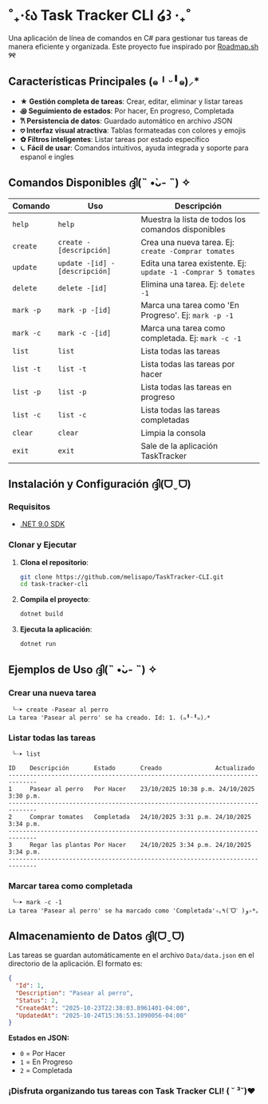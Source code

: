#  ˚₊‧꒰ა Task Tracker CLI ໒꒱ ‧₊˚

Una aplicación de línea de comandos en C# para gestionar tus tareas de manera eficiente y organizada.
Este proyecto fue inspirado por [Roadmap.sh](https://roadmap.sh/projects/task-tracker) **୨୧**

## Características Principales (๑╹ᵕ╹๑)⸝*

- **★ Gestión completa de tareas**: Crear, editar, eliminar y listar tareas
- **꩜ Seguimiento de estados**: Por hacer, En progreso, Completada
- **𐙚 Persistencia de datos**: Guardado automático en archivo JSON
- **𖹭 Interfaz visual atractiva**: Tablas formateadas con colores y emojis
- **✿ Filtros inteligentes**: Listar tareas por estado específico
- **⏾ Fácil de usar**: Comandos intuitivos, ayuda integrada y soporte para espanol e ingles

## Comandos Disponibles ദ്ദി(˵ •̀ᴗ- ˵) ✧

| Comando   | Uso                           | Descripción                                                   |
|-----------|-------------------------------|---------------------------------------------------------------|
| `help`    | `help`                        | Muestra la lista de todos los comandos disponibles            |
| `create`  | `create -[descripción]`       | Crea una nueva tarea. Ej: `create -Comprar tomates`           |
| `update`  | `update -[id] -[descripción]` | Edita una tarea existente. Ej: `update -1 -Comprar 5 tomates` |
| `delete`  | `delete -[id]`                | Elimina una tarea. Ej: `delete -1`                            |
| `mark -p` | `mark -p -[id]`               | Marca una tarea como 'En Progreso'. Ej: `mark -p -1`          |
| `mark -c` | `mark -c -[id]`               | Marca una tarea como completada. Ej: `mark -c -1`             |
| `list`    | `list`                        | Lista todas las tareas                                        |
| `list -t` | `list -t`                     | Lista todas las tareas por hacer                              |
| `list -p` | `list -p`                     | Lista todas las tareas en progreso                            |
| `list -c` | `list -c`                     | Lista todas las tareas completadas                            |
| `clear`   | `clear`                       | Limpia la consola                                             |
| `exit`    | `exit`                        | Sale de la aplicación TaskTracker                             |

## Instalación y Configuración ദ്ദി(ᗜˬᗜ)

### Requisitos
- [.NET 9.0 SDK](https://dotnet.microsoft.com/download/dotnet/9.0)

### Clonar y Ejecutar

1. **Clona el repositorio**:
   ```bash
   git clone https://github.com/melisapo/TaskTracker-CLI.git
   cd task-tracker-cli
   ```

2. **Compila el proyecto**:
   ```bash
   dotnet build
   ```

3. **Ejecuta la aplicación**:
   ```bash
   dotnet run
   ```

## Ejemplos de Uso ദ്ദി(˵ •̀ᴗ- ˵) ✧

### Crear una nueva tarea
```
 ╰┈➤ create -Pasear al perro
La tarea 'Pasear al perro' se ha creado. Id: 1. (๑╹ᵕ╹๑)⸝* 
```

### Listar todas las tareas
```
 ╰┈➤ list

ID    Descripción       Estado       Creado               Actualizado         
------------------------------------------------------------------------------
1     Pasear al perro   Por Hacer    23/10/2025 10:38 p.m. 24/10/2025 3:30 p.m.
------------------------------------------------------------------------------
2     Comprar tomates   Completada   24/10/2025 3:31 p.m. 24/10/2025 3:34 p.m.
------------------------------------------------------------------------------
3     Regar las plantas Por Hacer    24/10/2025 3:34 p.m. 24/10/2025 3:34 p.m.
------------------------------------------------------------------------------
```

### Marcar tarea como completada
```
 ╰┈➤ mark -c -1
La tarea 'Pasear al perro' se ha marcado como 'Completada'✧｡٩(ˊᗜˋ )و✧*｡
```

## Almacenamiento de Datos ദ്ദി(ᗜˬᗜ)

Las tareas se guardan automáticamente en el archivo `Data/data.json` en el directorio de la aplicación. El formato es:

```json
{
  "Id": 1,
  "Description": "Pasear al perro",
  "Status": 2,
  "CreatedAt": "2025-10-23T22:38:03.8961401-04:00",
  "UpdatedAt": "2025-10-24T15:36:53.1090056-04:00"
}
```

**Estados en JSON:**
- `0` = Por Hacer
- `1` = En Progreso
- `2` = Completada

### ¡Disfruta organizando tus tareas con Task Tracker CLI! ( ˘ ³˘)♥︎